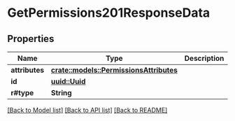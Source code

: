 # GetPermissions201ResponseData

## Properties

Name | Type | Description | Notes
------------ | ------------- | ------------- | -------------
**attributes** | [**crate::models::PermissionsAttributes**](PermissionsAttributes.md) |  | 
**id** | [**uuid::Uuid**](uuid::Uuid.md) |  | 
**r#type** | **String** |  | 

[[Back to Model list]](../README.md#documentation-for-models) [[Back to API list]](../README.md#documentation-for-api-endpoints) [[Back to README]](../README.md)


